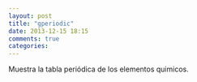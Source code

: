 ```yaml
---
layout: post
title: "gperiodic"
date: 2013-12-15 18:15
comments: true
categories: 
---
```

Muestra la tabla periódica de los elementos quimicos.

